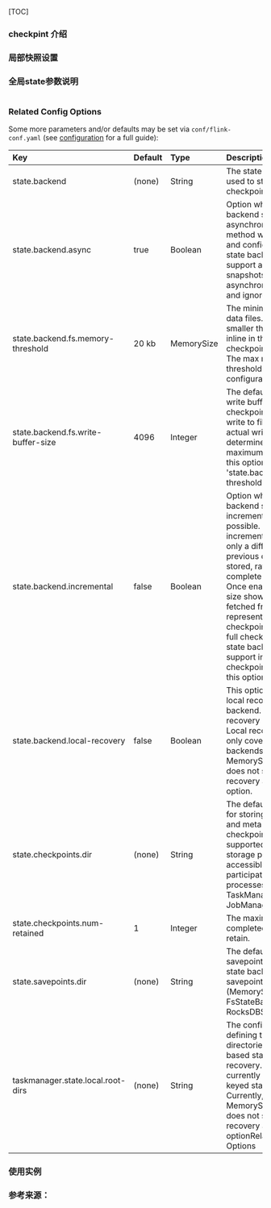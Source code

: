 [TOC]

### checkpint 介绍



### 局部快照设置



### 全局state参数说明



```

```





### Related Config Options

Some more parameters and/or defaults may be set via `conf/flink-conf.yaml` (see [configuration](https://ci.apache.org/projects/flink/flink-docs-release-1.11/ops/config.html) for a full guide):

| Key                                | Default | Type       | Description                                                  |
| :--------------------------------- | :------ | :--------- | :----------------------------------------------------------- |
| state.backend                      | (none)  | String     | The state backend to be used to store and checkpoint state.  |
| state.backend.async                | true    | Boolean    | Option whether the state backend should use an asynchronous snapshot method where possible and configurable. Some state backends may not support asynchronous snapshots, or only support asynchronous snapshots, and ignore this option. |
| state.backend.fs.memory-threshold  | 20 kb   | MemorySize | The minimum size of state data files. All state chunks smaller than that are stored inline in the root checkpoint metadata file. The max memory threshold for this configuration is 1MB. |
| state.backend.fs.write-buffer-size | 4096    | Integer    | The default size of the write buffer for the checkpoint streams that write to file systems. The actual write buffer size is determined to be the maximum of the value of this option and option 'state.backend.fs.memory-threshold'. |
| state.backend.incremental          | false   | Boolean    | Option whether the state backend should create incremental checkpoints, if possible. For an incremental checkpoint, only a diff from the previous checkpoint is stored, rather than the complete checkpoint state. Once enabled, the state size shown in web UI or fetched from rest API only represents the delta checkpoint size instead of full checkpoint size. Some state backends may not support incremental checkpoints and ignore this option. |
| state.backend.local-recovery       | false   | Boolean    | This option configures local recovery for this state backend. By default, local recovery is deactivated. Local recovery currently only covers keyed state backends. Currently, MemoryStateBackend does not support local recovery and ignore this option. |
| state.checkpoints.dir              | (none)  | String     | The default directory used for storing the data files and meta data of checkpoints in a Flink supported filesystem. The storage path must be accessible from all participating processes/nodes(i.e. all TaskManagers and JobManagers). |
| state.checkpoints.num-retained     | 1       | Integer    | The maximum number of completed checkpoints to retain.       |
| state.savepoints.dir               | (none)  | String     | The default directory for savepoints. Used by the state backends that write savepoints to file systems (MemoryStateBackend, FsStateBackend, RocksDBStateBackend). |
| taskmanager.state.local.root-dirs  | (none)  | String     | The config parameter defining the root directories for storing file-based state for local recovery. Local recovery currently only covers keyed state backends. Currently, MemoryStateBackend does not support local recovery and ignore this optionRelated Config Options |


### 使用实例



### 参考来源：